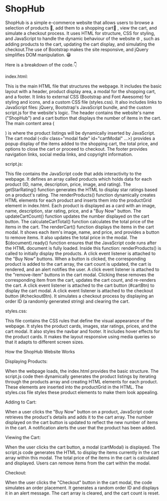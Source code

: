 # ShopHub

ShopHub is a simple e-commerce website that allows users to browse a selection of products 📱, add them to a shopping cart🛒 , view the cart, and simulate a checkout process. It uses HTML for structure, CSS for styling, and JavaScript to handle the dynamic behaviour of the website 🌐 , such as adding products to the cart, updating the cart display, and simulating the checkout.The use of Bootstrap makes the site responsive, and jQuery simplifies DOM manipulation. 😁

Here is a breakdown of the code.👇

index.html:

This is the main HTML file that structures the webpage.
It includes the basic layout with a header, product display area, a modal for the shopping cart, and a footer.
It links to external CSS (Bootstrap and Font Awesome) for styling and icons, and a custom CSS file (styles.css).
It also includes links to JavaScript files: jQuery, Bootstrap's JavaScript bundle, and the custom script.js for the website's logic.
The header contains the website's name ("ShopHub") and a cart button that displays the number of items in the cart.
The main content area (<div class="row" id="productGrid"></div>) is where the product listings will be dynamically inserted by JavaScript.
The cart modal (<div class="modal fade" id="cartModal" ...>) provides a popup display of the items added to the shopping cart, the total price, and options to close the cart or proceed to checkout.
The footer provides navigation links, social media links, and copyright information.

script.js:

This file contains the JavaScript code that adds interactivity to the webpage.
It defines an array called products which holds data for each product (ID, name, description, price, image, and rating).
The getStarRating() function generates the HTML to display star ratings based on a product's rating.
The renderProducts() function dynamically creates HTML elements for each product and inserts them into the productGrid element in index.html. Each product is displayed as a card with an image, name, description, star rating, price, and a "Buy Now" button.
The updateCartCount() function updates the number displayed on the cart button.
The calculateCartTotal() function calculates the total price of the items in the cart.
The renderCart() function displays the items in the cart modal. It shows each item's image, name, and price, and provides a button to remove items. It also updates the total price in the modal.
The $(document).ready() function ensures that the JavaScript code runs after the HTML document is fully loaded. Inside this function:
renderProducts() is called to initially display the products.
A click event listener is attached to the "Buy Now" buttons. When a button is clicked, the corresponding product is added to the cart array, the cart count is updated, the cart is rendered, and an alert notifies the user.
A click event listener is attached to the "remove-item" buttons in the cart modal. Clicking these removes the corresponding item from the cart, updates the cart count, and re-renders the cart.
A click event listener is attached to the cart button (#cartBtn) to display the cart modal.
A click event listener is attached to the checkout button (#checkoutBtn). It simulates a checkout process by displaying an order ID (a randomly generated string) and clearing the cart.

styles.css:

This file contains the CSS rules that define the visual appearance of the webpage.
It styles the product cards, images, star ratings, prices, and the cart modal.
It also styles the navbar and footer.
It includes hover effects for the product cards.
It makes the layout responsive using media queries so that it adapts to different screen sizes.

How the ShopHub Website Works

Displaying Products:

When the webpage loads, the index.html provides the basic structure.
The script.js code then dynamically generates the product listings by iterating through the products array and creating HTML elements for each product. These elements are inserted into the productGrid in the HTML.
The styles.css file styles these product elements to make them look appealing.

Adding to Cart:

When a user clicks the "Buy Now" button on a product, JavaScript code retrieves the product's details and adds it to the cart array.
The number displayed on the cart button is updated to reflect the new number of items in the cart.
A notification alerts the user that the product has been added.

Viewing the Cart:

When the user clicks the cart button, a modal (cartModal) is displayed.
The script.js code generates the HTML to display the items currently in the cart array within this modal.
The total price of the items in the cart is calculated and displayed.
Users can remove items from the cart within the modal.

Checkout:

When the user clicks the "Checkout" button in the cart modal, the code simulates an order placement.
It generates a random order ID and displays it in an alert message.
The cart array is cleared, and the cart count is reset.


